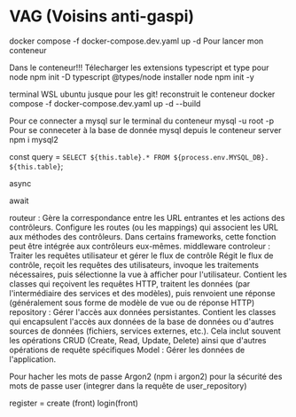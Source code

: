 # VAG (Voisins anti-gaspi)

docker compose -f docker-compose.dev.yaml up -d
Pour lancer mon conteneur

Dans le conteneur!!!
Télecharger les extensions typescript et type pour node
 npm init -D typescript @types/node
installer node
 npm init -y

 terminal WSL ubuntu jusque pour les git!
reconstruit le conteneur
  docker compose -f docker-compose.dev.yaml up -d --build

Pour ce connecter a mysql sur le terminal du conteneur
  mysql -u root -p
Pour se conneceter à la base de donnée mysql depuis le conteneur server
  npm i mysql2

  <!-- requête SQL dand le repository -->
const query = ` SELECT ${this.table}.* FROM ${process.env.MYSQL_DB}. ${this.table} `;
<!-- retourne une promesse -->
async
<!-- temps d'attente -->
await
<!-- methode try/catch -->
<!-- essaye la requête et sinon type erreur -->

routeur :  Gère la correspondance entre les URL entrantes et les actions des contrôleurs.
 Configure les routes (ou les mappings) qui associent les URL aux méthodes des contrôleurs. Dans certains frameworks, cette fonction peut être intégrée aux contrôleurs eux-mêmes.
middleware
controleur : Traiter les requêtes utilisateur et gérer le flux de contrôle
Régit le flux de contrôle, reçoit les requêtes des utilisateurs, invoque les traitements nécessaires, puis sélectionne la vue à afficher pour l'utilisateur.
Contient les classes qui reçoivent les requêtes HTTP, traitent les données (par l'intermédiaire des services et des modèles), puis renvoient une réponse (généralement sous forme de modèle de vue ou de réponse HTTP)
repository : Gérer l'accès aux données persistantes.
Contient les classes qui encapsulent l'accès aux données de la base de données ou d'autres sources de données (fichiers, services externes, etc.). Cela inclut souvent les opérations CRUD (Create, Read, Update, Delete) ainsi que d'autres opérations de requête spécifiques
Model : Gérer les données de l'application.

Pour hacher les mots de passe Argon2 (npm i argon2)
pour la sécurité des mots de passe user (integrer dans la requête de user_repository)

register = create (front)
login(front)